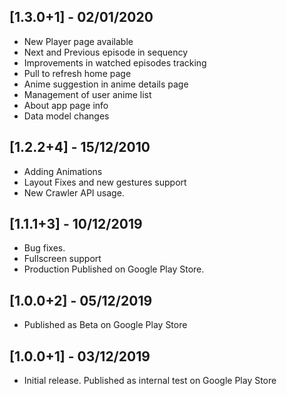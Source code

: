 ## [1.3.0+1] - 02/01/2020
* New Player page available
* Next and Previous episode in sequency
* Improvements in watched episodes tracking
* Pull to refresh home page
* Anime suggestion in anime details page
* Management of user anime list
* About app page info
* Data model changes

## [1.2.2+4] - 15/12/2010
* Adding Animations
* Layout Fixes and new gestures support
* New Crawler API usage.

## [1.1.1+3] - 10/12/2019
* Bug fixes.
* Fullscreen support 
* Production Published on Google Play Store.

## [1.0.0+2] - 05/12/2019
* Published as Beta on Google Play Store

## [1.0.0+1] - 03/12/2019
* Initial release. Published as internal test on Google Play Store